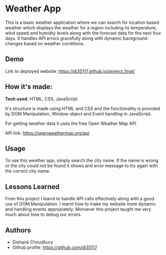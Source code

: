 
# Weather App

This is a basic weather application where we can search for location based weather which displays the weather for a region including its temperature, wind speed and humidty levels along with the forecast data for the next four days. It handles API errors gracefully along with dynamic background changes based on weather conditions.




## Demo

Link to deployed website: https://di35117.github.io/project_final/


## How it's made:

**Tech used:** HTML, CSS, JavaScript

It's structure is made using HTML and CSS and the functionality is provided by DOM Manipulation, Window object and Event handling in JavaScript.

For getting weather data it uses the free Open Weather Map API

API link: https://openweathermap.org/api



## Usage

To use this weather app, simply search the city name. If the name is wrong or the city could not be found it shows and error message to try again with the correct city name.
    
## Lessons Learned

From this project I learnt to handle API calls effectively along with a good use of DOM Manipulation. I learnt how to make my website more dynamic and handling events appropiately. Moroever this project taught me very much about how to debug our errors.


## Authors

- Dishank Choudhury
- Github profile: https://github.com/di35117

